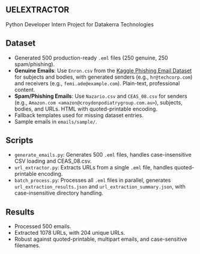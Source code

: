 ## UELEXTRACTOR
Python Developer Intern Project for Datakerra Technologies

## Dataset
- Generated 500 production-ready `.eml` files (250 genuine, 250 spam/phishing).
- **Genuine Emails**: Use `Enron.csv` from the [Kaggle Phishing Email Dataset](https://www.kaggle.com/datasets/subhajit3798/phishing-site-prediction) for subjects and bodies, with generated senders (e.g., `hr@techcorp.com`) and receivers (e.g., `femi.ade@example.com`). Plain-text, professional content.
- **Spam/Phishing Emails**: Use `Nazario.csv` and `CEAS_08.csv` for senders (e.g., `Amazon.com <amazon@croydonpodiatrygroup.com.au>`), subjects, bodies, and URLs. HTML with quoted-printable encoding.
- Fallback templates used for missing dataset entries.
- Sample emails in `emails/sample/`.

## Scripts
- `generate_emails.py`: Generates 500 `.eml` files, handles case-insensitive CSV loading and CEAS_08.csv.
- `url_extractor.py`: Extracts URLs from a single `.eml` file, handles quoted-printable encoding.
- `batch_process.py`: Processes all `.eml` files in parallel, generates `url_extraction_results.json` and `url_extraction_summary.json`, with case-insensitive directory handling.

## Results
- Processed 500 emails.
- Extracted 1078 URLs, with 204 unique URLs.
- Robust against quoted-printable, multipart emails, and case-sensitive filenames.
